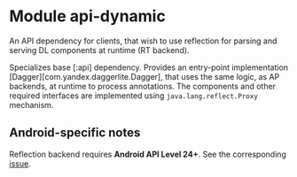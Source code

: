 # Module api-dynamic

An API dependency for clients, that wish to use reflection for parsing and serving DL components at runtime 
 (RT backend).

 Specializes base [:api] dependency.
 Provides an entry-point implementation [Dagger][com.yandex.daggerlite.Dagger], that uses the same logic, as AP backends, 
 at runtime to process annotations. The components and other required interfaces are implemented using 
 `java.lang.reflect.Proxy` mechanism.

## Android-specific notes

Reflection backend requires **Android API Level 24+**.
 See the corresponding [issue](https://st.yandex-team.ru/DAGGERLITE-25).